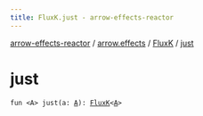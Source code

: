```yaml
---
title: FluxK.just - arrow-effects-reactor
---
```


[arrow-effects-reactor](../../index.html) / [arrow.effects](../index.html) / [FluxK](index.html) / [just](./just.html)

# just

`fun <A> just(a: `[`A`](just.html#A)`): `[`FluxK`](index.html)`<`[`A`](just.html#A)`>`